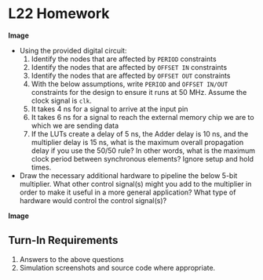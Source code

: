 # L22 Homework

**Image**

- Using the provided digital circuit:
  1. Identify the nodes that are affected by `PERIOD` constraints
  2. Identify the nodes that are affected by `OFFSET IN` constraints
  3. Identify the nodes that are affected by `OFFSET OUT` constraints
  4. With the below assumptions, write `PERIOD` and `OFFSET IN/OUT` constraints for the design to ensure it runs at 50 MHz.  Assume the clock signal is `clk`.
    1. It takes 4 ns for a signal to arrive at the input pin
    2. It takes 6 ns for a signal to reach the external memory chip we are to which we are sending data
  5. If the LUTs create a delay of 5 ns, the Adder delay is 10 ns, and the multiplier delay is 15 ns, what is the maximum overall propagation delay if you use the 50/50 rule?  In other words, what is the maximum clock period between synchronous elements?  Ignore setup and hold times.
- Draw the necessary additional hardware to pipeline the below 5-bit multiplier.  What other control signal(s) might you add to the multiplier in order to make it useful in a more general application?  What type of hardware would control the control signal(s)?

**Image**

## Turn-In Requirements

1. Answers to the above questions
2. Simulation screenshots and source code where appropriate.
